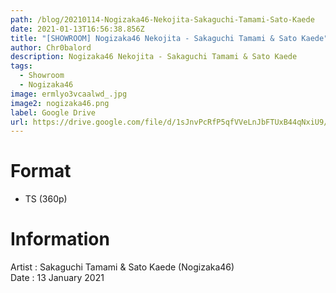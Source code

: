 ```yaml
---
path: /blog/20210114-Nogizaka46-Nekojita-Sakaguchi-Tamami-Sato-Kaede
date: 2021-01-13T16:56:38.856Z
title: "[SHOWROOM] Nogizaka46 Nekojita - Sakaguchi Tamami & Sato Kaede"
author: Chr0balord
description: Nogizaka46 Nekojita - Sakaguchi Tamami & Sato Kaede
tags:
  - Showroom
  - Nogizaka46
image: ermlyo3vcaalwd_.jpg
image2: nogizaka46.png
label: Google Drive
url: https://drive.google.com/file/d/1sJnvPcRfP5qfVVeLnJbFTUxB44qNxiU9/view?usp=sharing
---
```

# Format

* TS (360p)

# Information

Artist : Sakaguchi Tamami & Sato Kaede (Nogizaka46) \
Date : 13 January 2021